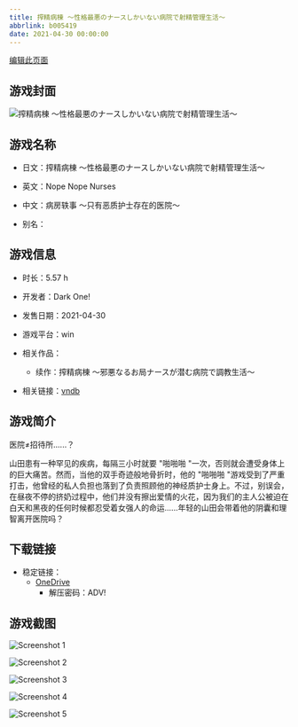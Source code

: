 ```yaml
---
title: 搾精病棟 ～性格最悪のナースしかいない病院で射精管理生活～
abbrlink: b005419
date: 2021-04-30 00:00:00
---
```

[编辑此页面](https://github.com/ACG-3/ADV3-source/blob/main/source/_posts/games/%E6%90%BE%E7%B2%BE%E7%97%85%E6%A3%9F%20%EF%BD%9E%E6%80%A7%E6%A0%BC%E6%9C%80%E6%82%AA%E3%81%AE%E3%83%8A%E3%83%BC%E3%82%B9%E3%81%97%E3%81%8B%E3%81%84%E3%81%AA%E3%81%84%E7%97%85%E9%99%A2%E3%81%A7%E5%B0%84%E7%B2%BE%E7%AE%A1%E7%90%86%E7%94%9F%E6%B4%BB%EF%BD%9E.md)

## 游戏封面

![搾精病棟 ～性格最悪のナースしかいない病院で射精管理生活～](https://pan.timero.xyz/d/onedrive/img_lib_001/%E6%90%BE%E7%B2%BE%E7%97%85%E6%A3%9F%20%EF%BD%9E%E6%80%A7%E6%A0%BC%E6%9C%80%E6%82%AA%E3%81%AE%E3%83%8A%E3%83%BC%E3%82%B9%E3%81%97%E3%81%8B%E3%81%84%E3%81%AA%E3%81%84%E7%97%85%E9%99%A2%E3%81%A7%E5%B0%84%E7%B2%BE%E7%AE%A1%E7%90%86%E7%94%9F%E6%B4%BB%EF%BD%9E_cover.avif)


## 游戏名称

- 日文：搾精病棟 ～性格最悪のナースしかいない病院で射精管理生活～
- 英文：Nope Nope Nurses
- 中文：病房轶事 ～只有恶质护士存在的医院～

- 别名：


## 游戏信息

- 时长：5.57 h
- 开发者：Dark One!
- 发售日期：2021-04-30
- 游戏平台：win
- 相关作品：
   - 续作：搾精病棟 ～邪悪なるお局ナースが潜む病院で調教生活～

- 相关链接：[vndb](https://vndb.org/v30235)


## 游戏简介

医院≠招待所......？

山田患有一种罕见的疾病，每隔三小时就要 "啪啪啪 "一次，否则就会遭受身体上的巨大痛苦。然而，当他的双手奇迹般地骨折时，他的 "啪啪啪 "游戏受到了严重打击，他曾经的私人负担也落到了负责照顾他的神经质护士身上。不过，别误会，在昼夜不停的挤奶过程中，他们并没有擦出爱情的火花，因为我们的主人公被迫在白天和黑夜的任何时候都忍受着女强人的命运......年轻的山田会带着他的阴囊和理智离开医院吗？




## 下载链接

- 稳定链接：
    - [OneDrive](https://pan.timero.xyz/onedrive/adv_lib_001/%E6%90%BE%E7%B2%BE%E7%97%85%E6%A3%9F%20%EF%BD%9E%E6%80%A7%E6%A0%BC%E6%9C%80%E6%82%AA%E3%81%AE%E3%83%8A%E3%83%BC%E3%82%B9%E3%81%97%E3%81%8B%E3%81%84%E3%81%AA%E3%81%84%E7%97%85%E9%99%A2%E3%81%A7%E5%B0%84%E7%B2%BE%E7%AE%A1%E7%90%86%E7%94%9F%E6%B4%BB%EF%BD%9E)
        - 解压密码：ADV!



## 游戏截图


![Screenshot 1](https://pan.timero.xyz/d/onedrive/img_lib_001/%E6%90%BE%E7%B2%BE%E7%97%85%E6%A3%9F%20%EF%BD%9E%E6%80%A7%E6%A0%BC%E6%9C%80%E6%82%AA%E3%81%AE%E3%83%8A%E3%83%BC%E3%82%B9%E3%81%97%E3%81%8B%E3%81%84%E3%81%AA%E3%81%84%E7%97%85%E9%99%A2%E3%81%A7%E5%B0%84%E7%B2%BE%E7%AE%A1%E7%90%86%E7%94%9F%E6%B4%BB%EF%BD%9E_Screenshot_1.avif)

![Screenshot 2](https://pan.timero.xyz/d/onedrive/img_lib_001/%E6%90%BE%E7%B2%BE%E7%97%85%E6%A3%9F%20%EF%BD%9E%E6%80%A7%E6%A0%BC%E6%9C%80%E6%82%AA%E3%81%AE%E3%83%8A%E3%83%BC%E3%82%B9%E3%81%97%E3%81%8B%E3%81%84%E3%81%AA%E3%81%84%E7%97%85%E9%99%A2%E3%81%A7%E5%B0%84%E7%B2%BE%E7%AE%A1%E7%90%86%E7%94%9F%E6%B4%BB%EF%BD%9E_Screenshot_2.avif)

![Screenshot 3](https://pan.timero.xyz/d/onedrive/img_lib_001/%E6%90%BE%E7%B2%BE%E7%97%85%E6%A3%9F%20%EF%BD%9E%E6%80%A7%E6%A0%BC%E6%9C%80%E6%82%AA%E3%81%AE%E3%83%8A%E3%83%BC%E3%82%B9%E3%81%97%E3%81%8B%E3%81%84%E3%81%AA%E3%81%84%E7%97%85%E9%99%A2%E3%81%A7%E5%B0%84%E7%B2%BE%E7%AE%A1%E7%90%86%E7%94%9F%E6%B4%BB%EF%BD%9E_Screenshot_3.avif)

![Screenshot 4](https://pan.timero.xyz/d/onedrive/img_lib_001/%E6%90%BE%E7%B2%BE%E7%97%85%E6%A3%9F%20%EF%BD%9E%E6%80%A7%E6%A0%BC%E6%9C%80%E6%82%AA%E3%81%AE%E3%83%8A%E3%83%BC%E3%82%B9%E3%81%97%E3%81%8B%E3%81%84%E3%81%AA%E3%81%84%E7%97%85%E9%99%A2%E3%81%A7%E5%B0%84%E7%B2%BE%E7%AE%A1%E7%90%86%E7%94%9F%E6%B4%BB%EF%BD%9E_Screenshot_4.avif)

![Screenshot 5](https://pan.timero.xyz/d/onedrive/img_lib_001/%E6%90%BE%E7%B2%BE%E7%97%85%E6%A3%9F%20%EF%BD%9E%E6%80%A7%E6%A0%BC%E6%9C%80%E6%82%AA%E3%81%AE%E3%83%8A%E3%83%BC%E3%82%B9%E3%81%97%E3%81%8B%E3%81%84%E3%81%AA%E3%81%84%E7%97%85%E9%99%A2%E3%81%A7%E5%B0%84%E7%B2%BE%E7%AE%A1%E7%90%86%E7%94%9F%E6%B4%BB%EF%BD%9E_Screenshot_5.avif)

